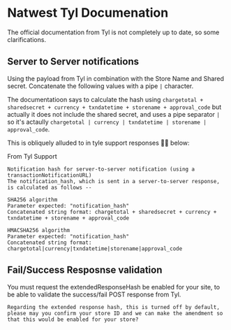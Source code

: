 # Natwest Tyl Documenation

The official documentation from Tyl is not completely up to date, so some clarifications. 


## Server to Server notifications


Using the payload from Tyl in combination with the Store Name and Shared secret. Concatenate the following values with a pipe `|` character. 

The documentatioon says to calculate the hash using `chargetotal + sharedsecret + currency + txndatetime + storename + approval_code` but actually it does not include the shared secret, and uses a pipe separator `|`  so it's actaully `chargetotal | currency | txndatetime | storename | approval_code`. 


This is obliquely alluded to in tyle support responses 🤷‍♂️ below: 

From Tyl Support 
```
Notification hash for server-to-server notification (using a transactionNotificationURL)
The notification_hash, which is sent in a server-to-server response, is calculated as follows --

SHA256 algorithm
Parameter expected: "notification_hash"
Concatenated string format: chargetotal + sharedsecret + currency + txndatetime + storename + approval_code

HMACSHA256 algorithm
Parameter expected: "notification_hash"
Concatenated string format: chargetotal|currency|txndatetime|storename|approval_code
```

## Fail/Success Resposnse validation 

You must request the extendedResponseHash be enabled for your site, to be able to validate the success/fail POST response from Tyl. 

```
Regarding the extended response hash, this is turned off by default, please may you confirm your store ID and we can make the amendment so that this would be enabled for your store?
```
